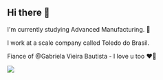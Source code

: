 ## Hi there 👋
I'm currently studying Advanced Manufacturing. 🤖

I work at a scale company called Toledo do Brasil. 

Fiance of @Gabriela Vieira Bautista - I love u too ❤️‍🔥

<div>
  <img  heigt="180cm" src="https://github-readme-stats.vercel.app/api?username=SirHideki&show_icons=true&theme=transparent"
</div>
  
<!--
**SirHideki/SirHideki** is a ✨ _special_ ✨ repository because its `README.md` (this file) appears on your GitHub profile.

Here are some ideas to get you started:

- 🔭 I’m currently working on ...
- 🌱 I’m currently learning ...
- 👯 I’m looking to collaborate on ...
- 🤔 I’m looking for help with ...
- 💬 Ask me about ...
- 📫 How to reach me: ...
- 😄 Pronouns: ...
- ⚡ Fun fact: ...
-->
